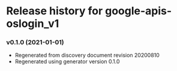 # Release history for google-apis-oslogin_v1

### v0.1.0 (2021-01-01)

* Regenerated from discovery document revision 20200810
* Regenerated using generator version 0.1.0

